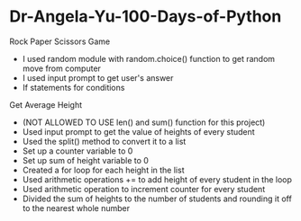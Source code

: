 # Dr-Angela-Yu-100-Days-of-Python

Rock Paper Scissors Game
  - I used random module with random.choice() function to get random move from computer
  - I used input prompt to get user's answer
  - If statements for conditions

Get Average Height
  - (NOT ALLOWED TO USE len() and sum() function for this project)
  - Used input prompt to get the value of heights of every student
  - Used the split() method to convert it to a list
  - Set up a counter variable to 0
  - Set up sum of height variable to 0
  - Created a for loop for each height in the list
  - Used arithmetic operations += to add height of every student in the loop
  - Used arithmetic operation to  increment counter for every student
  - Divided the sum of heights to the number of students and rounding it off to the nearest whole number

